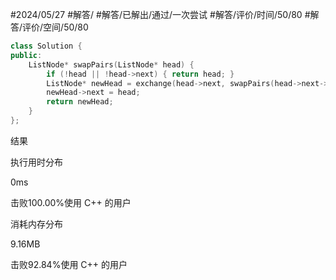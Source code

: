 #2024/05/27 #解答/ #解答/已解出/通过/一次尝试 #解答/评价/时间/50/80 #解答/评价/空间/50/80 

``` cpp
class Solution {
public:
	ListNode* swapPairs(ListNode* head) {
		if (!head || !head->next) { return head; }
		ListNode* newHead = exchange(head->next, swapPairs(head->next->next));
		newHead->next = head;
		return newHead;
	}
};
```

结果

执行用时分布

0ms

击败100.00%使用 C++ 的用户

消耗内存分布

9.16MB

击败92.84%使用 C++ 的用户